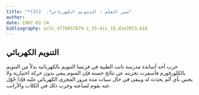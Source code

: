 ```yaml
---
title: "*سير العلم : التنويم الكهربائي*.  2(3)"
author: 
date: 1907-02-14
bibliography: oclc_4770057679-i_15-div_15.d1e2873.bib
---
```




##  التنويم الكهربائي 


 جرب  أحد  أساتذة مدرسة نانت الطبية في فرنسا التنويم بالكهربائية بدلاً من التنويم بالكلورفورم فأسفرت تجربته عن نتائح حسنة فإن المنوم يبقى بدون حركة اختيارية ولا يحس بأي ألم يحدث له ويبقى في حال سبات مدة مرور المجرى الكهربائي عليه فإذا حُوّل عنه يقوم لساعته وجرب ذلك في الكلاب والأرانب. 
